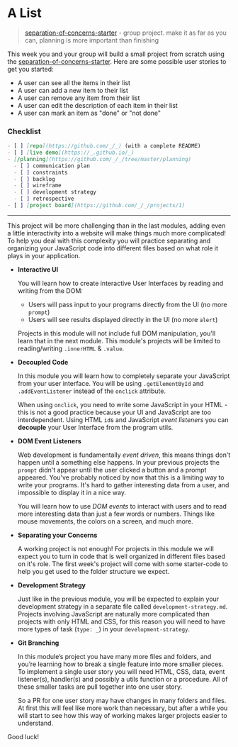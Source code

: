 # A List

> [separation-of-concerns-starter](https://github.com/HackYourFutureBelgium/separation-of-concerns-starter) - group project. make it as far as you can, planning is more important than finishing

This week you and your group will build a small project from scratch using the [separation-of-concerns-starter](https://github.com/HackYourFutureBelgium/separation-of-concerns-starter). Here are some possible user stories to get you started:

- A user can see all the items in their list
- A user can add a new item to their list
- A user can remove any item from their list
- A user can edit the description of each item in their list
- A user can mark an item as "done" or "not done"

### Checklist

```markdown
- [ ] [repo](https://github.com/_/_) (with a complete README)
- [ ] [live demo](https://_.github.io/_)
- [/planning](https://github.com/_/_/tree/master/planning)
  - [ ] communication plan
  - [ ] constraints
  - [ ] backlog
  - [ ] wireframe
  - [ ] development strategy
  - [ ] retrospective
- [ ] [project board](https://github.com/_/_/projects/1)
```

---

This project will be more challenging than in the last modules, adding even a little interactivity into a website will make things much more complicated! To help you deal with this complexity you will practice separating and organizing your JavaScript code into different files based on what role it plays in your application.

- **Interactive UI**

  You will learn how to create interactive User Interfaces by reading and writing from the DOM:

  - Users will pass input to your programs directly from the UI (no more `prompt`)
  - Users will see results displayed directly in the UI (no more `alert`)

  Projects in this module will not include full DOM manipulation, you'll learn that in the next module. This module's projects will be limited to reading/writing `.innerHTML` & `.value`.

- **Decoupled Code**

  In this module you will learn how to completely separate your JavaScript from your user interface. You will be using `.getElementById` and `.addEventListener` instead of the `onclick` attribute.

  When using `onclick`, you need to write some JavaScript in your HTML - this is not a good practice because your UI and JavaScript are too interdependent. Using HTML `id`s and JavaScript _event listeners_ you can **decouple** your User Interface from the program utils.

- **DOM Event Listeners**

  Web development is fundamentally _event driven_, this means things don't happen until a something else happens. In your previous projects the `prompt` didn't appear until the user clicked a button and a prompt appeared. You've probably noticed by now that this is a limiting way to write your programs. It's hard to gather interesting data from a user, and impossible to display it in a nice way.

  You will learn how to use _DOM events_ to interact with users and to read more interesting data than just a few words or numbers. Things like mouse movements, the colors on a screen, and much more.

- **Separating your Concerns**

  A working project is not enough! For projects in this module we will expect you to turn in code that is well organized in different files based on it's role. The first week's project will come with some starter-code to help you get used to the folder structure we expect.

- **Development Strategy**

  Just like in the previous module, you will be expected to explain your development strategy in a separate file called `development-strategy.md`. Projects involving JavaScript are naturally more complicated than projects with only HTML and CSS, for this reason you will need to have more types of task (`type: _`) in your `development-strategy`.

- **Git Branching**

  In this module’s project you have many more files and folders, and you’re learning how to break a single feature into more smaller pieces. To implement a single user story you will need HTML, CSS, data, event listener(s), handler(s) and possibly a utils function or a procedure. All of these smaller tasks are pull together into one user story.

  So a PR for one user story may have changes in many folders and files. At first this will feel like more work than necessary, but after a while you will start to see how this way of working makes larger projects easier to understand.

Good luck!

